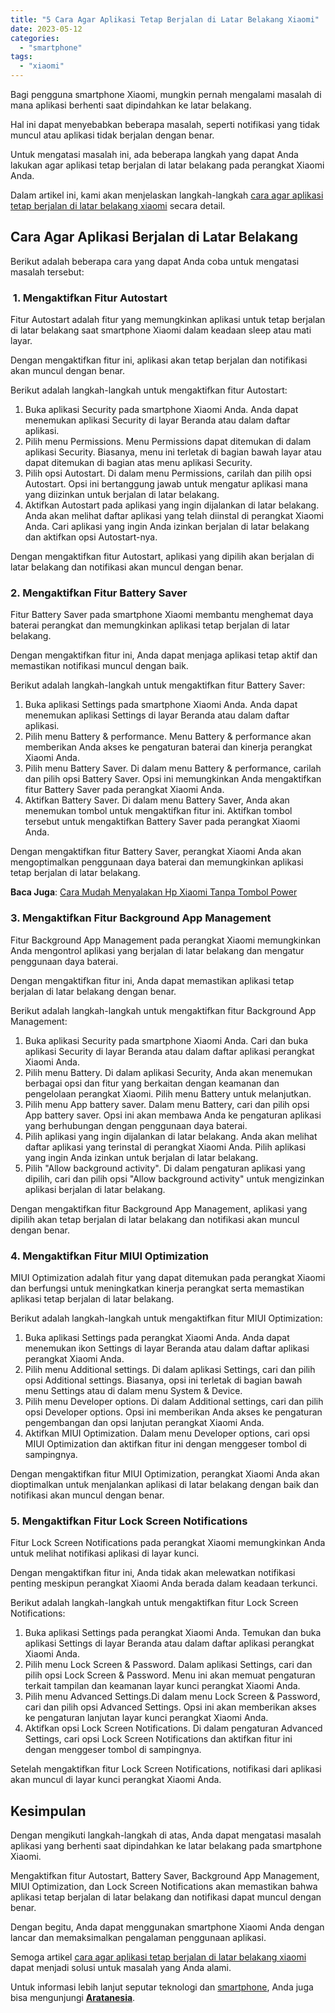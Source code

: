 ```yaml
---
title: "5 Cara Agar Aplikasi Tetap Berjalan di Latar Belakang Xiaomi"
date: 2023-05-12
categories: 
  - "smartphone"
tags: 
  - "xiaomi"
---
```


Bagi pengguna smartphone Xiaomi, mungkin pernah mengalami masalah di mana aplikasi berhenti saat dipindahkan ke latar belakang.

Hal ini dapat menyebabkan beberapa masalah, seperti notifikasi yang tidak muncul atau aplikasi tidak berjalan dengan benar.

Untuk mengatasi masalah ini, ada beberapa langkah yang dapat Anda lakukan agar aplikasi tetap berjalan di latar belakang pada perangkat Xiaomi Anda.

Dalam artikel ini, kami akan menjelaskan langkah-langkah [cara agar aplikasi tetap berjalan di latar belakang xiaomi](https://ajiekusumadhany.com/smartphone/cara-aplikasi-tetap-berjalan-xiaomi/) secara detail.

## Cara Agar Aplikasi Berjalan di Latar Belakang

Berikut adalah beberapa cara yang dapat Anda coba untuk mengatasi masalah tersebut:

###  1. Mengaktifkan Fitur Autostart

Fitur Autostart adalah fitur yang memungkinkan aplikasi untuk tetap berjalan di latar belakang saat smartphone Xiaomi dalam keadaan sleep atau mati layar.

Dengan mengaktifkan fitur ini, aplikasi akan tetap berjalan dan notifikasi akan muncul dengan benar.

Berikut adalah langkah-langkah untuk mengaktifkan fitur Autostart:

1. Buka aplikasi Security pada smartphone Xiaomi Anda. Anda dapat menemukan aplikasi Security di layar Beranda atau dalam daftar aplikasi.
2. Pilih menu Permissions. Menu Permissions dapat ditemukan di dalam aplikasi Security. Biasanya, menu ini terletak di bagian bawah layar atau dapat ditemukan di bagian atas menu aplikasi Security.
3. Pilih opsi Autostart. Di dalam menu Permissions, carilah dan pilih opsi Autostart. Opsi ini bertanggung jawab untuk mengatur aplikasi mana yang diizinkan untuk berjalan di latar belakang.
4. Aktifkan Autostart pada aplikasi yang ingin dijalankan di latar belakang. Anda akan melihat daftar aplikasi yang telah diinstal di perangkat Xiaomi Anda. Cari aplikasi yang ingin Anda izinkan berjalan di latar belakang dan aktifkan opsi Autostart-nya.

Dengan mengaktifkan fitur Autostart, aplikasi yang dipilih akan berjalan di latar belakang dan notifikasi akan muncul dengan benar.

### 2\. Mengaktifkan Fitur Battery Saver

Fitur Battery Saver pada smartphone Xiaomi membantu menghemat daya baterai perangkat dan memungkinkan aplikasi tetap berjalan di latar belakang.

Dengan mengaktifkan fitur ini, Anda dapat menjaga aplikasi tetap aktif dan memastikan notifikasi muncul dengan baik.

Berikut adalah langkah-langkah untuk mengaktifkan fitur Battery Saver:

1. Buka aplikasi Settings pada smartphone Xiaomi Anda. Anda dapat menemukan aplikasi Settings di layar Beranda atau dalam daftar aplikasi.
2. Pilih menu Battery & performance. Menu Battery & performance akan memberikan Anda akses ke pengaturan baterai dan kinerja perangkat Xiaomi Anda.
3. Pilih menu Battery Saver. Di dalam menu Battery & performance, carilah dan pilih opsi Battery Saver. Opsi ini memungkinkan Anda mengaktifkan fitur Battery Saver pada perangkat Xiaomi Anda.
4. Aktifkan Battery Saver. Di dalam menu Battery Saver, Anda akan menemukan tombol untuk mengaktifkan fitur ini. Aktifkan tombol tersebut untuk mengaktifkan Battery Saver pada perangkat Xiaomi Anda.

Dengan mengaktifkan fitur Battery Saver, perangkat Xiaomi Anda akan mengoptimalkan penggunaan daya baterai dan memungkinkan aplikasi tetap berjalan di latar belakang.

**Baca Juga**: [Cara Mudah Menyalakan Hp Xiaomi Tanpa Tombol Power](https://ajiekusumadhany.com/menyalakan-hp-xiaomi-tanpa-tombol-power/)

### 3\. Mengaktifkan Fitur Background App Management

Fitur Background App Management pada perangkat Xiaomi memungkinkan Anda mengontrol aplikasi yang berjalan di latar belakang dan mengatur penggunaan daya baterai.

Dengan mengaktifkan fitur ini, Anda dapat memastikan aplikasi tetap berjalan di latar belakang dengan benar.

Berikut adalah langkah-langkah untuk mengaktifkan fitur Background App Management:

1. Buka aplikasi Security pada smartphone Xiaomi Anda. Cari dan buka aplikasi Security di layar Beranda atau dalam daftar aplikasi perangkat Xiaomi Anda.
2. Pilih menu Battery. Di dalam aplikasi Security, Anda akan menemukan berbagai opsi dan fitur yang berkaitan dengan keamanan dan pengelolaan perangkat Xiaomi. Pilih menu Battery untuk melanjutkan.
3. Pilih menu App battery saver. Dalam menu Battery, cari dan pilih opsi App battery saver. Opsi ini akan membawa Anda ke pengaturan aplikasi yang berhubungan dengan penggunaan daya baterai.
4. Pilih aplikasi yang ingin dijalankan di latar belakang. Anda akan melihat daftar aplikasi yang terinstal di perangkat Xiaomi Anda. Pilih aplikasi yang ingin Anda izinkan untuk berjalan di latar belakang.
5. Pilih "Allow background activity". Di dalam pengaturan aplikasi yang dipilih, cari dan pilih opsi "Allow background activity" untuk mengizinkan aplikasi berjalan di latar belakang.

Dengan mengaktifkan fitur Background App Management, aplikasi yang dipilih akan tetap berjalan di latar belakang dan notifikasi akan muncul dengan benar.

### 4\. Mengaktifkan Fitur MIUI Optimization

MIUI Optimization adalah fitur yang dapat ditemukan pada perangkat Xiaomi dan berfungsi untuk meningkatkan kinerja perangkat serta memastikan aplikasi tetap berjalan di latar belakang.

Berikut adalah langkah-langkah untuk mengaktifkan fitur MIUI Optimization:

1. Buka aplikasi Settings pada perangkat Xiaomi Anda. Anda dapat menemukan ikon Settings di layar Beranda atau dalam daftar aplikasi perangkat Xiaomi Anda.
2. Pilih menu Additional settings. Di dalam aplikasi Settings, cari dan pilih opsi Additional settings. Biasanya, opsi ini terletak di bagian bawah menu Settings atau di dalam menu System & Device.
3. Pilih menu Developer options. Di dalam Additional settings, cari dan pilih opsi Developer options. Opsi ini memberikan Anda akses ke pengaturan pengembangan dan opsi lanjutan perangkat Xiaomi Anda.
4. Aktifkan MIUI Optimization. Dalam menu Developer options, cari opsi MIUI Optimization dan aktifkan fitur ini dengan menggeser tombol di sampingnya.

Dengan mengaktifkan fitur MIUI Optimization, perangkat Xiaomi Anda akan dioptimalkan untuk menjalankan aplikasi di latar belakang dengan baik dan notifikasi akan muncul dengan benar.

### 5\. Mengaktifkan Fitur Lock Screen Notifications

Fitur Lock Screen Notifications pada perangkat Xiaomi memungkinkan Anda untuk melihat notifikasi aplikasi di layar kunci.

Dengan mengaktifkan fitur ini, Anda tidak akan melewatkan notifikasi penting meskipun perangkat Xiaomi Anda berada dalam keadaan terkunci.

Berikut adalah langkah-langkah untuk mengaktifkan fitur Lock Screen Notifications:

1. Buka aplikasi Settings pada perangkat Xiaomi Anda. Temukan dan buka aplikasi Settings di layar Beranda atau dalam daftar aplikasi perangkat Xiaomi Anda.
2. Pilih menu Lock Screen & Password. Dalam aplikasi Settings, cari dan pilih opsi Lock Screen & Password. Menu ini akan memuat pengaturan terkait tampilan dan keamanan layar kunci perangkat Xiaomi Anda.
3. Pilih menu Advanced Settings.Di dalam menu Lock Screen & Password, cari dan pilih opsi Advanced Settings. Opsi ini akan memberikan akses ke pengaturan lanjutan layar kunci perangkat Xiaomi Anda.
4. Aktifkan opsi Lock Screen Notifications. Di dalam pengaturan Advanced Settings, cari opsi Lock Screen Notifications dan aktifkan fitur ini dengan menggeser tombol di sampingnya.

Setelah mengaktifkan fitur Lock Screen Notifications, notifikasi dari aplikasi akan muncul di layar kunci perangkat Xiaomi Anda.

## Kesimpulan

Dengan mengikuti langkah-langkah di atas, Anda dapat mengatasi masalah aplikasi yang berhenti saat dipindahkan ke latar belakang pada smartphone Xiaomi.

Mengaktifkan fitur Autostart, Battery Saver, Background App Management, MIUI Optimization, dan Lock Screen Notifications akan memastikan bahwa aplikasi tetap berjalan di latar belakang dan notifikasi dapat muncul dengan benar.

Dengan begitu, Anda dapat menggunakan smartphone Xiaomi Anda dengan lancar dan memaksimalkan pengalaman penggunaan aplikasi.

Semoga artikel [cara agar aplikasi tetap berjalan di latar belakang xiaomi](https://ajiekusumadhany.com/smartphone/cara-aplikasi-tetap-berjalan-xiaomi/) dapat menjadi solusi untuk masalah yang Anda alami.

Untuk informasi lebih lanjut seputar teknologi dan [smartphone](https://aratanesia.com/teknologi/smartphone/), Anda juga bisa mengunjungi **[Aratanesia](https://aratanesia.com/)**.
